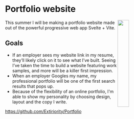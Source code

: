 # Portfolio website
<a href="(https://github.com/Extiriority/Portfolio"><img align="right" src="https://github.com/Extiriority/Portfolio/blob/main/src/assets/Logo.png" width=27%></a>

This summer I will be making a portfolio website made out of the powerful progressive web app Svelte + Vite.
## Goals

* If an employer sees my website link in my resume, they’ll likely click on it to see what I’ve built. Seeing I’ve taken the time to build a website featuring work samples, and more will be a killer first impression.
* When an employer Googles my name, my professional portfolio will be one of the first search results that pops up.
* Because of the flexibility of an online portfolio, I'm able to show my personality by choosing design, layout and the copy I write.

https://github.com/Extiriority/Portfolio
